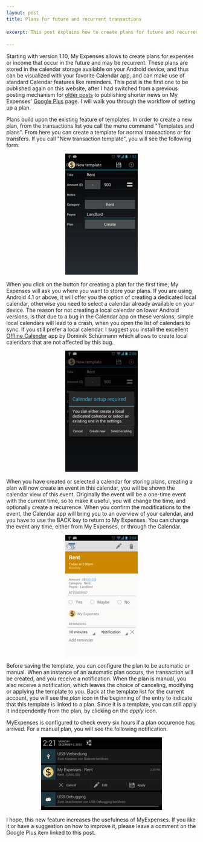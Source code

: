 ```yaml
---
layout: post
title: Plans for future and recurrent transactions

excerpt: This post explains how to create plans for future and recurrent transactions.

---
```

Starting with version 1.10, My Expenses allows to create plans for expenses or income that occur in
the future and may be recurrent. These plans are stored in the calendar storage available on your
Android device, and thus can be visualized with your favorite Calendar app, and can make use of standard
Calendar features like reminders. This post is the first one to be published again on this
website, after I had switched from a previous posting mechanism for [older posts](/en/news/news5.html)
to publishing shorter news on My Expenses' [Google Plus](https://plus.google.com/116736113799210525299/) page.
I will walk you through the workflow of setting up a plan.

Plans build upon the existing feature of templates. In order to create a new plan, from the transactions
list you call the menu command "Templates and plans". From here you can create a template for normal
transactions or for transfers. If you call "New transaction template", you will see the following
form:

<div class="screenshot" style="text-align:center">
<img src="/visuals/screenshots/blog/template_form.png" alt="Template Form" title="Template Form">
</div>

When you click on the button for creating a plan for the first time, My Expenses will ask you where
you want to store your plans. If you are using Android 4.1 or above, it will offer you the option of
creating a dedicated local calendar, otherwise you need to select a calendar already available on your
device. The reason for not creating a local calendar on lower Android versions, is that due to a bug
in the Calendar app on these versions, simple local calendars will lead to a crash, when you open the
list of calendars to sync. If you still prefer a local calendar, I suggest you install the excellent
[Offline Calendar](https://play.google.com/store/apps/details?id=org.sufficientlysecure.localcalendar)
app by Dominik Schürmann which allows to create local calendars that are not affected
by this bug.

<div class="screenshot" style="text-align:center">
<img src="/visuals/screenshots/blog/calendar_setup.png" alt="Calendar setup" title="Calendar setup">
</div>

When you have created or selected a calendar for storing plans, creating a plan will now create an
event in this calendar, you will be shown the calendar view of this event. Originally the event will
be a one-time event with the current time, so to make it useful, you will change the time, and optionally
create a recurrence. When you confirm the modifications to the event, the Calendar app will bring you
to an overview of your calendar, and you have to use the BACK key to return to My Expenses. You can
change the event any time, either from My Expenses, or through the Calendar.

<div class="screenshot" style="text-align:center">
<img src="/visuals/screenshots/blog/event_view.png" alt="Event view" title="Event view">
</div>

Before saving the template, you can configure the plan to be automatic or manual. When an instance of
an automatic plan occurs, the transaction will be created, and you receive a notification. When the
plan is manual, you also receive a notification, which leaves the choice of canceling, modifying or
applying the template to you. Back at the template list for the current account, you will see
the _plan_ icon in the beginning of the entry to indicate that this template is linked to a plan.
Since it is a template, you can still apply it independently from the plan, by clicking on the _apply_
icon.

MyExpenses is configured to check every six hours if a plan occurence has arrived. For a manual plan,
you will see the following notification.

<div class="screenshot" style="text-align:center">
<img src="/visuals/screenshots/blog/notification.png" alt="Notification" title="Notification">
</div>

I hope, this new feature increases the usefulness of MyExpenses. If you like it or have a suggestion
on how to improve it, please leave a comment on the Google Plus item linked to this post. 

